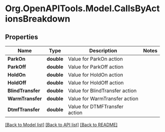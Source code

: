 
# Org.OpenAPITools.Model.CallsByActionsBreakdown

## Properties

Name | Type | Description | Notes
------------ | ------------- | ------------- | -------------
**ParkOn** | **double** | Value for ParkOn action | 
**ParkOff** | **double** | Value for ParkOff action | 
**HoldOn** | **double** | Value for HoldOn action | 
**HoldOff** | **double** | Value for HoldOff action | 
**BlindTransfer** | **double** | Value for BlindTransfer action | 
**WarmTransfer** | **double** | Value for WarmTransfer action | 
**DtmfTransfer** | **double** | Value for DTMFTransfer action | 

[[Back to Model list]](../README.md#documentation-for-models)
[[Back to API list]](../README.md#documentation-for-api-endpoints)
[[Back to README]](../README.md)

